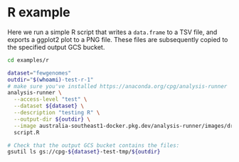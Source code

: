 # R example

Here we run a simple R script that writes a `data.frame` to a TSV file, and
exports a ggplot2 plot to a PNG file. These files are subsequently copied to
the specified output GCS bucket.

```bash
cd examples/r

dataset="fewgenomes"
outdir="$(whoami)-test-r-1"
# make sure you've installed https://anaconda.org/cpg/analysis-runner
analysis-runner \
  --access-level "test" \
  --dataset ${dataset} \
  --description "testing R" \
  --output-dir ${outdir} \
  --image australia-southeast1-docker.pkg.dev/analysis-runner/images/driver-r:dfb6794f4cbe0a97345618b6d03f3f15937d994a-hail-0.2.85.post2
  script.R

# Check that the output GCS bucket contains the files:
gsutil ls gs://cpg-${dataset}-test-tmp/${outdir}
```
